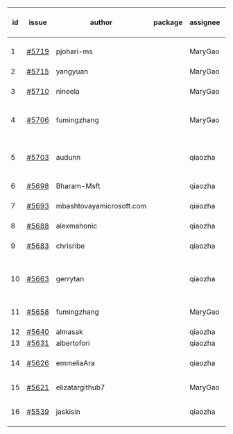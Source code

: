 | id | issue | author | package | assignee | bot advice | created date of issue | target release date | date from target |
| ------ | ------ | ------ | ------ | ------ | ------ | ------ | ------ | :-----: |
| 1 | [#5719](https://github.com/Azure/sdk-release-request/issues/5719) | pjohari-ms |  | MaryGao | Attention to inconsistent tag. | 11-13 | 12-27 |  |
| 2 | [#5715](https://github.com/Azure/sdk-release-request/issues/5715) | yangyuan |  | MaryGao | new issue. | 11-11 | 12-27 |  |
| 3 | [#5710](https://github.com/Azure/sdk-release-request/issues/5710) | nineela |  | MaryGao | Attention to inconsistent tag. | 11-11 | 11-22 |  |
| 4 | [#5706](https://github.com/Azure/sdk-release-request/issues/5706) | fumingzhang |  | MaryGao | Attention to inconsistent tag. | 11-11 | 12-26 |  |
| 5 | [#5703](https://github.com/Azure/sdk-release-request/issues/5703) | audunn |  | qiaozha | new comment. Attention to inconsistent tag. | 11-07 | 11-22 |  |
| 6 | [#5698](https://github.com/Azure/sdk-release-request/issues/5698) | Bharam-Msft |  | qiaozha | new issue. | 11-07 | 11-22 |  |
| 7 | [#5693](https://github.com/Azure/sdk-release-request/issues/5693) | mbashtovayamicrosoft.com |  | qiaozha | Attention to inconsistent tag. | 11-06 | 11-22 |  |
| 8 | [#5688](https://github.com/Azure/sdk-release-request/issues/5688) | alexmahonic |  | qiaozha | new issue. | 11-05 | 11-22 |  |
| 9 | [#5683](https://github.com/Azure/sdk-release-request/issues/5683) | chrisribe |  | qiaozha | new issue. FirstGA. TypeSpec. | 11-05 | 11-22 |  |
| 10 | [#5663](https://github.com/Azure/sdk-release-request/issues/5663) | gerrytan |  | qiaozha | new issue. new comment. FirstBeta. | 11-04 | 11-21 |  |
| 11 | [#5658](https://github.com/Azure/sdk-release-request/issues/5658) | fumingzhang |  | MaryGao | Attention to inconsistent tag. | 10-30 | 11-21 |  |
| 12 | [#5640](https://github.com/Azure/sdk-release-request/issues/5640) | almasak |  | qiaozha | FirstBeta. | 10-23 | 11-21 |  |
| 13 | [#5631](https://github.com/Azure/sdk-release-request/issues/5631) | albertofori |  | qiaozha |  | 10-22 | 11-22 |  |
| 14 | [#5626](https://github.com/Azure/sdk-release-request/issues/5626) | emmeliaAra |  | qiaozha | Attention to inconsistent tag. | 10-22 | 11-22 |  |
| 15 | [#5621](https://github.com/Azure/sdk-release-request/issues/5621) | elizatargithub7 |  | MaryGao | FirstGA. TypeSpec. | 10-16 | 11-22 |  |
| 16 | [#5539](https://github.com/Azure/sdk-release-request/issues/5539) | jaskisin |  | qiaozha | FirstGA. HoldOn. TypeSpec. | 09-27 | 11-22 |  |
